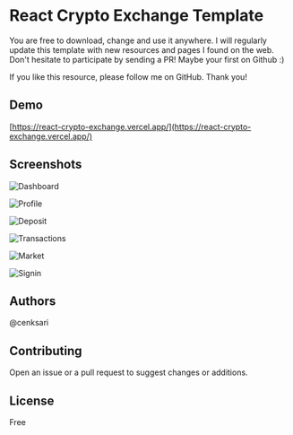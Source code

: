 # React Crypto Exchange Template

You are free to download, change and use it anywhere. I will regularly update this template with new resources and pages I found on the web. Don't hesitate to participate by sending a PR! Maybe your first on Github :)

If you like this resource, please follow me on GitHub. Thank you!

## Demo

[https://react-crypto-exchange.vercel.app/](https://react-crypto-exchange.vercel.app/)

## Screenshots

![Dashboard](https://github.com/cenksari/react-crypto-exchange/blob/master/screenshots/1-dashboard.jpg?raw=true)

![Profile](https://github.com/cenksari/react-crypto-exchange/blob/master/screenshots/2-profile.jpg?raw=true)

![Deposit](https://github.com/cenksari/react-crypto-exchange/blob/master/screenshots/3-deposit.jpg?raw=true)

![Transactions](https://github.com/cenksari/react-crypto-exchange/blob/master/screenshots/4-transactions.jpg?raw=true)

![Market](https://github.com/cenksari/react-crypto-exchange/blob/master/screenshots/5-market.jpg?raw=true)

![Signin](https://github.com/cenksari/react-crypto-exchange/blob/master/screenshots/6-signin.jpg?raw=true)

## Authors

@cenksari

## Contributing

Open an issue or a pull request to suggest changes or additions.

## License

Free
